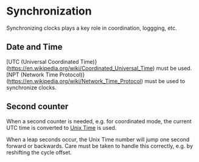 # Synchronization
Synchronizing clocks plays a key role in coordination, loggging, etc.

## Date and Time
[UTC (Universal Coordinated Time)}(https://en.wikipedia.org/wiki/Coordinated_Universal_Time) must be used.
[NPT (Network Time Protocol)}(https://en.wikipedia.org/wiki/Network_Time_Protocol) must be used to synchronize clocks.

## Second counter
When a second counter is needed, e.g. for coordinated mode, the current UTC time is converted to [Unix Time](https://en.wikipedia.org/wiki/Unix_time) is used. 

When a leap seconds occur, the Unix Time number will jump one second forward or backwards.
Care must be taken to handle this correctly, e.g. by reshifting the cycle offset.

